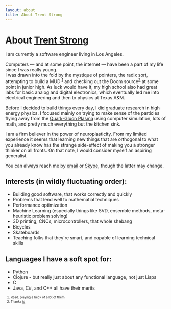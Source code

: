 ```yaml
---
layout: about
title: About Trent Strong
---
```

<h1>About <a href="url fn">Trent Strong</a></h1>

I am currently a <span class="role">software engineer</span> living in <span class="locality">Los Angeles</span>. 

Computers &mdash; and at some point, the internet &mdash; have been a part of my life since I was really young.  
I was drawn into the fold by the mystique of pointers, the radix sort, attempting to build a MUD <sup id="reference-1">[1][]</sup> and checking out the Doom source<sup id="reference-2">[2][]</sup> at
some point in junior high.  As luck would have it, my high school also had great labs for basic analog and digital electronics,
which eventually led me into electrical engineering and then to physics at Texas A&amp;M. 

Before I decided to build things every day, I did graduate research in high energy physics.  I focused mainly on trying to make sense of the particles flying away from the [Quark-Gluon Plasma][] using computer simulation, lots of math, and pretty much everything but the kitchen sink. 

I am a firm believer in the power of neuroplasticity.  From my limited experience it seems that learning new things that are orthogonal to what you already know
has the strange side-effect of making you a stronger thinker on all fronts.  On that note, I would consider myself an aspiring generalist. 

You can always reach me by <a class="email" href="mailto:trenton.strong@gmail.com">email</a> or <a href="skype:trenton.strong?chat">Skype</a>, though the latter may change.

Interests (in wildly fluctuating order):
-----------------------------------

* Building good software, that works correctly and quickly
* Problems that lend well to mathematial techniques
* Performance optimization 
* Machine Learning (especially things like SVD, ensemble methods, meta-heuristic problem solving) 
* 3D printing, CNCs, microcontrollers, that whole shebang 
* Bicycles 
* Skateboards 
* Teaching folks that they're smart, and capable of learning technical skills 

Languages I have a soft spot for:
---------------------------------

* Python
* Clojure - but really just about any functional language, not just Lisps
* C
* Java, C#, and C++ all have their merits

<ol style="line-height:1.5em;font-size:.7em;"> 
    <li id="footnote-1">Read: playing a heck of a lot of them</li>
    <li id="footnote-2">Thanks <a href="http://idsoftware.com">id</a></li>
</ol>

[Quark-Gluon Plasma]: http://en.wikipedia.org/wiki/Quark%E2%80%93gluon_plasma
[1]: #footnote-1
[2]: #footnote-2
